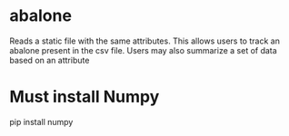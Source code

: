 # abalone
Reads a static file with the same attributes. This allows users to track an abalone present in the csv file. Users may also summarize a set of data based on an attribute

# Must install Numpy
pip install numpy